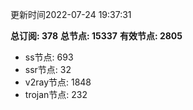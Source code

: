 更新时间2022-07-24 19:37:31

**总订阅: 378**
**总节点: 15337**
**有效节点: 2805**
- ss节点: 693
- ssr节点: 32
- v2ray节点: 1848
- trojan节点: 232

